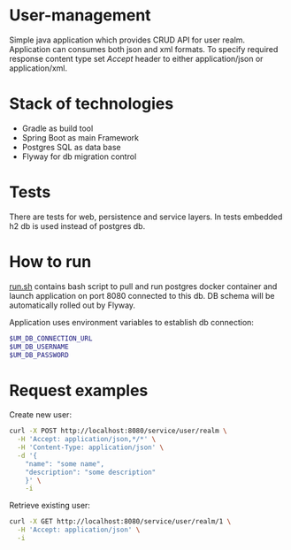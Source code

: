 # User-management

Simple java application which provides CRUD API for user realm.
Application can consumes both json and xml formats.
To specify required response content type set *Accept* header to either application/json or application/xml.

# Stack of technologies

 - Gradle as build tool
 - Spring Boot as main Framework
 - Postgres SQL as data base
 - Flyway for db migration control
 
# Tests

There are tests for web, persistence and service layers.
In tests embedded h2 db is used instead of postgres db. 

# How to run

[run.sh](run.sh) contains bash script to pull and run postgres docker container and launch application on port 8080 connected to this db.
DB schema will be automatically rolled out by Flyway.

Application uses environment variables to establish db connection: 
 ```sh 
 $UM_DB_CONNECTION_URL
 $UM_DB_USERNAME
 $UM_DB_PASSWORD
 ``` 
 
# Request examples

Create new user:
```sh
curl -X POST http://localhost:8080/service/user/realm \
  -H 'Accept: application/json,*/*' \
  -H 'Content-Type: application/json' \
  -d '{
    "name": "some name",
    "description": "some description"
    }' \
    -i
 ```
  
Retrieve existing user:
```sh
curl -X GET http://localhost:8080/service/user/realm/1 \
  -H 'Accept: application/json' \
  -i
```